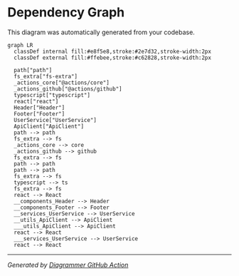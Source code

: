 # Dependency Graph

This diagram was automatically generated from your codebase.

```mermaid
graph LR
  classDef internal fill:#e8f5e8,stroke:#2e7d32,stroke-width:2px
  classDef external fill:#ffebee,stroke:#c62828,stroke-width:2px

  path["path"]
  fs_extra["fs-extra"]
  _actions_core["@actions/core"]
  _actions_github["@actions/github"]
  typescript["typescript"]
  react["react"]
  Header["Header"]
  Footer["Footer"]
  UserService["UserService"]
  ApiClient["ApiClient"]
  path --> path
  fs_extra --> fs
  _actions_core --> core
  _actions_github --> github
  fs_extra --> fs
  path --> path
  path --> path
  fs_extra --> fs
  typescript --> ts
  fs_extra --> fs
  react --> React
  __components_Header --> Header
  __components_Footer --> Footer
  __services_UserService --> UserService
  __utils_ApiClient --> ApiClient
  ___utils_ApiClient --> ApiClient
  react --> React
  ___services_UserService --> UserService
  react --> React

```

---
*Generated by [Diagrammer GitHub Action](https://github.com/samjhill/diagrammer)*
